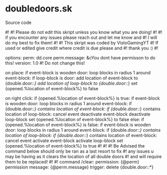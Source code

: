# doubledoors.sk
Source code

#!
#!  Please do not edit this skript unless you know what you are doing!
#!
#!  if you encounter any issues please reach out and let me know and
#!   I will do my best to fix them!
#!
#!  This skript was coded by VistoGamingYT
#!    If used or edited give credit where credit is due please and
#!      thank you :)
#!

options:
  perm: dd.core
  perm.message: &cYou dont have permisson to do this!
version: 1.0 #! Do not change this!

on place:
  if event-block is wooden door:
    loop blocks in radius 1 around event-block:
      if loop-block is door:
        add location of event-block to {double.door::*}
        add location of loop-block to {double.door::*}
        set {opened.%location of event-block%} to false

on right click:
  if {opened.%location of event-block%} is true:
    if event-block is wooden door:
      loop blocks in radius 1 around event-block:
        if {double.door::*} contains location of event-block:
          if {double.door::*} contains location of loop-block:
            cancel event
            deactivate event-block
            deactivate loop-block
            set {opened.%location of event-block%} to false
  else:
    if {opened.%location of event-block%} is false:
      if event-block is wooden door:
        loop blocks in radius 1 around event-block:
          if {double.door::*} contains location of loop-block:
            if {double.door::*} contains location of event-block:
              cancel event
              activate event-block
              activate loop-block
              set {opened.%location of event-block%} to true
#!
#!
#!  Be Advised the command below should only be ran as a last resort to fix
#!  any issues u may be having as it clears the location of all double doors
#!  and will require them to be replaced!
#!
#!
command /clear:
  permission: {@perm}
  permission message: {@perm.message}
  trigger:
    delete {double.door::*}
